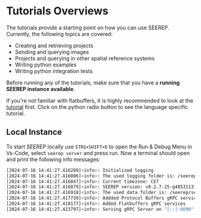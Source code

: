 # Tutorials Overviews

The tutorials provide a starting point on how you can use SEEREP. Currently, the
following topics are covered:

- Creating and retrieving projects
- Sending and querying images
- Projects and querying in other spatial reference systems
- Writing python examples
- Writing python integration tests

Before running any of the tutorials, make sure that
you have a  **running SEEREP instance available**.

If you're not familiar with flatbuffers, it is highly recommended to look at the
[tutorial](https://flatbuffers.dev/flatbuffers_guide_tutorial.html) first.
Click on the python radio button to see the language specific tutorial.

## Local Instance

To start SEEREP locally use `STRG+SHIFT+D` to open the Run & Debug Menu in
Vs-Code, select `seerep server` and press run. Now a terminal should open and
print the following info messages:

```bash
[2024-07-16 14:41:27.416289]<info>: Initialized logging
[2024-07-16 14:41:27.416806]<info>: The used logging folder is: /seerep/seerep-data/debug/log/
[2024-07-16 14:41:27.416847]<info>: Current timezone: CET
[2024-07-16 14:41:27.416879]<info>: SEEREP version: v0.2.7-25-g48531131
[2024-07-16 14:41:27.416918]<info>: The used data folder is: /seerep/seerep-data/debug/
[2024-07-16 14:41:27.417739]<info>: Addded Protocol Buffers gRPC services
[2024-07-16 14:41:27.418177]<info>: Added Flatbuffers gRPC services
[2024-07-16 14:41:27.423797]<info>: Serving gRPC Server on "[::]:9090"
```
